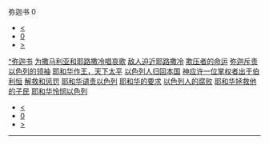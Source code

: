 ﻿





 弥迦书 0




* [<](bible/GEN01.md)
* [0](bible/MIC.md)
* [>](bible/GEN01.md)



[^](bible/index.md)[弥迦书](MIC01.htm#V0)
[为撒马利亚和耶路撒冷唱哀歌](bible/MIC01.md#V1)
[敌人迫近耶路撒冷](bible/MIC01.md#V9)
[欺压者的命运](bible/MIC02.md#V0)
[弥迦斥责以色列的领袖](bible/MIC03.md#V0)
[耶和华作王，天下太平](bible/MIC04.md#V0)
[以色列人归回本国](bible/MIC04.md#V5)
[神应许一位掌权者出于伯利恒](bible/MIC05.md#V1)
[解救和惩罚](bible/MIC05.md#V5)
[耶和华谴责以色列](bible/MIC06.md#V0)
[耶和华的要求](bible/MIC06.md#V5)
[以色列人的腐败](bible/MIC07.md#V0)
[耶和华拯救他的子民](bible/MIC07.md#V7)
[耶和华怜悯以色列](bible/MIC07.md#V13)

* [<](bible/GEN01.md)
* [0](bible/MIC.md)
* [>](bible/GEN01.md)





---










